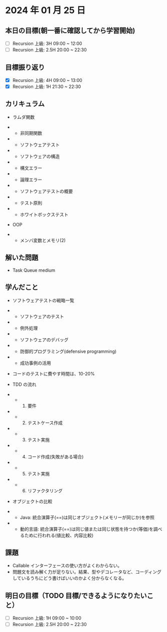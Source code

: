 # 2024 年 01 月 25 日

## 本日の目標(朝一番に確認してから学習開始)

- [ ] Recursion 上級: 3H 09:00 ~ 12:00
- [ ] Recursion 上級: 2.5H 20:00 ~ 22:30

## 目標振り返り

- [x] Recursion 上級: 4H 09:00 ~ 13:00
- [x] Recursion 上級: 1H 21:30 ~ 22:30

## カリキュラム

- ラムダ関数
- - 非同期関数
- - ソフトウェアテスト
- - ソフトウェアの構造
- - 構文エラー
- - 論理エラー
- - ソフトウェアテストの概要
- - テスト原則
- - ホワイトボックステスト

- OOP
- - メンバ変数とメモリ(2)

## 解いた問題

- Task Queue medium

## 学んだこと

- ソフトウェアテストの戦略一覧
- - ソフトウェアのテスト
- - 例外処理
- - ソフトウェアのデバッグ
- - 防御的プログラミング(defensive programming)
- - 成功事例の活用

- コードのテストに費やす時間は、10-20%

- TDD の流れ
- - 1. 要件
- - 2. テストケース作成
- - 3. テスト実施
- - 4. コード作成(失敗がある場合)
- - 5. テスト実施
- - 6. リファクタリング

- オブジェクトの比較
- - Java: 統合演算子(==)は同じオブジェクト(メモリーが同じか)を参照
- - 動的言語: 統合演算子(==)は同じ値または同じ状態を持つか(等価)を調べるために行われる(値比較、内容比較)

## 課題

- Callable インターフェースの使い方がよくわからない。
- 問題文を読み解く力が足りない。結果、型やデコレータなど、コーディングしているうちにどう書けばいいのかよく分からなくなる。

## 明日の目標（TODO 目標/できるようになりたいこと）

- [ ] Recursion 上級: 1H 09:00 ~ 10:00
- [ ] Recursion 上級: 2.5H 20:00 ~ 22:30
